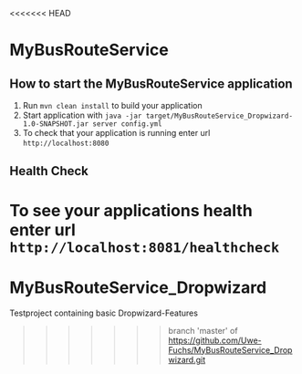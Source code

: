 <<<<<<< HEAD
# MyBusRouteService

How to start the MyBusRouteService application
---

1. Run `mvn clean install` to build your application
1. Start application with `java -jar target/MyBusRouteService_Dropwizard-1.0-SNAPSHOT.jar server config.yml`
1. To check that your application is running enter url `http://localhost:8080`

Health Check
---

To see your applications health enter url `http://localhost:8081/healthcheck`
=======
# MyBusRouteService_Dropwizard
Testproject containing basic Dropwizard-Features
>>>>>>> branch 'master' of https://github.com/Uwe-Fuchs/MyBusRouteService_Dropwizard.git
